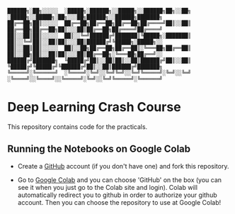 
    ██████╗░██╗░░░░░  ░█████╗░██████╗░░█████╗░░██████╗██╗░░██╗  ░█████╗░░█████╗░██╗░░░██╗██████╗░░██████╗███████╗
    ██╔══██╗██║░░░░░  ██╔══██╗██╔══██╗██╔══██╗██╔════╝██║░░██║  ██╔══██╗██╔══██╗██║░░░██║██╔══██╗██╔════╝██╔════╝
    ██║░░██║██║░░░░░  ██║░░╚═╝██████╔╝███████║╚█████╗░███████║  ██║░░╚═╝██║░░██║██║░░░██║██████╔╝╚█████╗░█████╗░░
    ██║░░██║██║░░░░░  ██║░░██╗██╔══██╗██╔══██║░╚═══██╗██╔══██║  ██║░░██╗██║░░██║██║░░░██║██╔══██╗░╚═══██╗██╔══╝░░
    ██████╔╝███████╗  ╚█████╔╝██║░░██║██║░░██║██████╔╝██║░░██║  ╚█████╔╝╚█████╔╝╚██████╔╝██║░░██║██████╔╝███████╗
    ╚═════╝░╚══════╝  ░╚════╝░╚═╝░░╚═╝╚═╝░░╚═╝╚═════╝░╚═╝░░╚═╝  ░╚════╝░░╚════╝░░╚═════╝░╚═╝░░╚═╝╚═════╝░╚══════╝


# Deep Learning Crash Course

This repository contains code for the practicals.

## Running the Notebooks on Google Colab

- Create a [GitHub](https://github.com/join) account (if you don't have one) and fork this repository.

- Go to [Google Colab](https://colab.research.google.com/) and you can choose 'GitHub' on the box (you can see it when you just go to the Colab site and login). Colab will automatically redirect you to github in order to authorize your github account. Then you can choose the repository to use at Google Colab!
